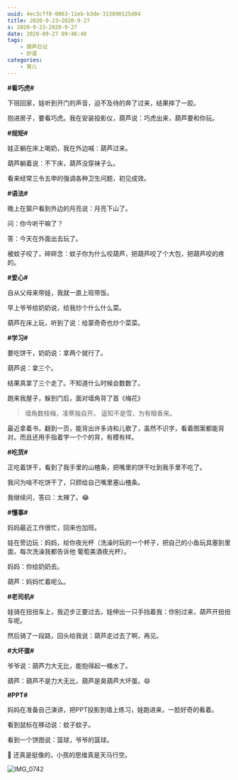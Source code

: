 ```yaml
---
uuid: 4ec3cff0-0063-11eb-b3de-313890125d84
title: 2020-9-23~2020-9-27
s: 2020-9-23-2020-9-27
date: 2020-09-27 09:46:48
tags:
	- 葫芦日记
	- 妙语
categories:
	- 育儿
---
```






**\#看巧虎\#**

下班回家，娃听到开门的声音，迫不及待的奔了过来，结果摔了一跤。

抱进房子，要看巧虎。我在安装投影仪，葫芦说：巧虎出来，葫芦要和你玩。



**\#规矩\#**

娃正躺在床上喝奶，我在外边喊：葫芦过来。

葫芦躺着说：不下床，葫芦没穿袜子么。

看来经常三令五申的强调各种卫生问题，初见成效。



**\#语法\#**

晚上在窗户看到外边的月亮说：月亮下山了。



问：你今听干嘛了？

答：今天在外面出去玩了。



被蚊子咬了，碎碎念：蚊子你为什么咬葫芦，把葫芦咬了个大包，把葫芦咬的疼的。



**\#爱心\#**

自从父母来带娃，我就一直上班带饭。

早上爷爷给奶奶说，给我炒个什么什么菜。

葫芦在床上玩，听到了说：给蒙奇奇也炒个菜菜。



**\#学习\#**

要吃饼干，奶奶说：拿两个就行了。

葫芦说：拿三个。

结果真拿了三个走了。不知道什么时候会数数了。



跑来我屋子，躲到门后，面对墙角背了首《梅花》

> 墙角数枝梅，凌寒独自开。
> 遥知不是雪，为有暗香来。



最近拿着书，翻到一页，能背出许多诗和儿歌了，虽然不识字，看着图案都能背对。而且还用手指着字一个个的背，有模有样。



**\#吃货\#**

正吃着饼干，看到了我手里的山楂条，把嘴里的饼干吐到我手里不吃了。

我问为啥不吃饼干了，只顾给自己嘴里塞山楂条。

我继续问，答曰：太辣了。😂





**\#懂事\#**

妈妈最近工作很忙，回来也加班。

娃在旁边玩：妈妈，给你夜光杯（洗澡时玩的一个杯子，把自己的小鱼玩具塞到里面，每次洗澡我都告诉他 葡萄美酒夜光杯）。

妈妈：你给奶奶去。

葫芦：妈妈忙着呢么。



**\#老司机\#**

娃骑在扭扭车上，我迈步正要过去。娃伸出一只手挡着我：你别过来，葫芦开扭扭车呢。

然后骑了一段路，回头给我说：葫芦走过去了啊，再见。



**\#大坏蛋\#**

爷爷说：葫芦力大无比，能抱得起一桶水了。

葫芦：葫芦不是力大无比，葫芦是臭葫芦大坏蛋。😄



**\#PPT\#**

妈妈在准备自己演讲，把PPT投影到墙上练习，娃跑进来，一脸好奇的看着。

看到鼠标在移动说：蚊子蚊子。

看到一个饼图说：篮球，爷爷的篮球。

🏀 还真是挺像的，小孩的思维真是天马行空。

![IMG_0742](https://blog-assets.liupei.xin/assets/Downloads/IMG_0742.jpg-public)

